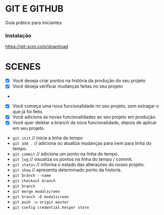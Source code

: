 # GIT E GITHUB

Guia prático para iniciantes

### Instalação

https://git-scm.com/download

# SCENES

- [x] Você deseja criar pontos na história da produção do seu projeto
- [x] Você deseja verificar mudanças feitas no seu projeto
- 
- [x] Você começa uma nova funcionalidade no seu projeto, sem estragar o que já foi feito.
- [x] Você adiciona as novas funcionalidades ao seu projeto em produção.
- [x] Você quer deletar a branch da nova funcionalidade, depois de aplicar em seu projeto.

- `git init` // inicia a linha do tempo
- `git add .` // adiciona ou atualiza mudanças para irem para linha do tempo.
- `git commit` // adiciona um ponto na linha do tempo.
- `git log` // visualiza os pontos na linha do tempo / commit.
- `git status` // informa o estado das alterações do nosso projeto.
- `git show` // apresenta determinado ponto da historia.
- `git branch --name`
- `git checkout branch`
- `git branch`
- `git merge modalscreen`
- `git branch -D modalscreen`
- `git push -u origin master`
- `git config credential.helper store`